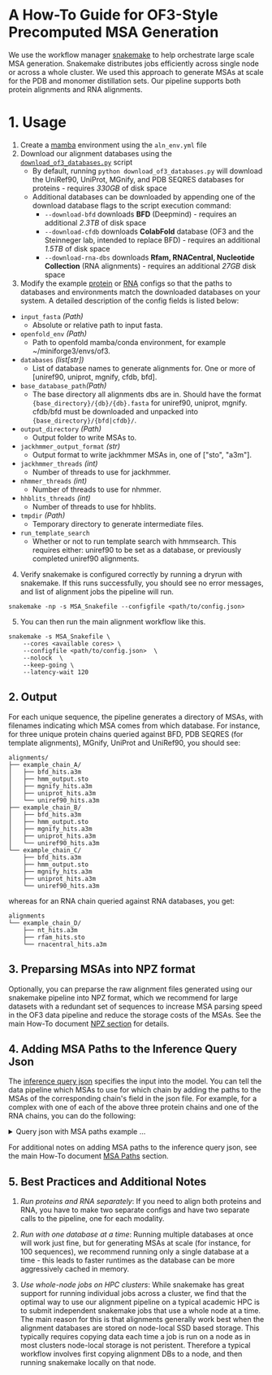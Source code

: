 # A How-To Guide for OF3-Style Precomputed MSA Generation

We use the workflow manager [snakemake](https://snakemake.readthedocs.io/en/stable/) to help orchestrate large scale MSA generation. Snakemake distributes jobs efficiently across single node or across a whole cluster. We used this approach to generate MSAs at scale for the PDB and monomer distillation sets. Our pipeline supports both protein alignments and RNA alignments.

# 1. Usage

1. Create a [mamba](https://mamba.readthedocs.io/en/latest/user_guide/mamba.html) environment using the `aln_env.yml` file
2. Download our alignment databases using the [`download_of3_databases.py`](../../scripts/snakemake_msa/download_of3_databases.py) script 
    - By default, running `python download_of3_databases.py` will download the UniRef90, UniProt, MGnify, and PDB SEQRES databases for proteins - requires *330GB* of disk space
    - Additional databases can be downloaded by appending one of the download database flags to the script execution command:
        - `--download-bfd` downloads **BFD** (Deepmind) - requires an additional *2.3TB* of disk space
        - `--download-cfdb` downloads **ColabFold** database (OF3 and the Steinneger lab, intended to replace BFD)  - requires an additional *1.5TB* of disk space
        - `--download-rna-dbs` downloads **Rfam, RNACentral, Nucleotide Collection** (RNA alignments) - requires an additional *27GB* disk space
3. Modify the example [protein](../../scripts/snakemake_msa/example_msa_config_protein.json) or [RNA](../../scripts/snakemake_msa/example_msa_config_RNA.json) configs so that the paths to databases and environments match the downloaded databases on your system. A detailed description of the config fields is listed below: 

- `input_fasta` *(Path)*
    - Absolute or relative path to input fasta.
- `openfold_env` *(Path)*
    - Path to openfold mamba/conda environment, for example ~/miniforge3/envs/of3.
- `databases` *(list[str])*
    - List of database names to generate alignments for. One or more of [uniref90, uniprot, mgnify, cfdb, bfd].
- `base_database_path`*(Path)*
    - The base directory all alignments dbs are in. Should have the format `{base_directory}/{db}/{db}.fasta` for uniref90, uniprot, mgnify. cfdb/bfd must be downloaded and unpacked into `{base_directory}/{bfd|cfdb}/`.
- `output_directory` *(Path)*
    - Output folder to write MSAs to.
- `jackhmmer_output_format` *(str)*
    - Output format to write jackhmmer MSAs in, one of ["sto", "a3m"].
- `jackhmmer_threads` *(int)*
    - Number of threads to use for jackhmmer.
- `nhmmer_threads` *(int)*
    - Number of threads to use for nhmmer.
- `hhblits_threads` *(int)*
    - Number of threads to use for hhblits.
- `tmpdir` *(Path)*
    - Temporary directory to generate intermediate files.
- `run_template_search`
    - Whether or not to run template search with hmmsearch. This requires either: uniref90 to be set as a database, or previously completed uniref90 alignments.


4. Verify snakemake is configured correctly by running a dryrun with snakemake. If this runs successfully, you should see no error messages, and list of alignment jobs the pipeline will run.

```
snakemake -np -s MSA_Snakefile --configfile <path/to/config.json>
```

5. You can then run the main alignment workflow like this. 

```
snakemake -s MSA_Snakefile \
    --cores <available cores> \ 
    --configfile <path/to/config.json>  \
    --nolock  \ 
    --keep-going \
    --latency-wait 120
```

## 2. Output

For each unique sequence, the pipeline generates a directory of MSAs, with filenames indicating which MSA comes from which database. For instance, for three unique protein chains queried against BFD, PDB SEQRES (for template alignments), MGnify, UniProt and UniRef90, you should see:

```
alignments/
├── example_chain_A/
│   ├── bfd_hits.a3m
│   ├── hmm_output.sto
│   ├── mgnify_hits.a3m
│   ├── uniprot_hits.a3m
│   └── uniref90_hits.a3m
├── example_chain_B/
│   ├── bfd_hits.a3m
│   ├── hmm_output.sto
│   ├── mgnify_hits.a3m
│   ├── uniprot_hits.a3m
│   └── uniref90_hits.a3m
└── example_chain_C/
    ├── bfd_hits.a3m
    ├── hmm_output.sto
    ├── mgnify_hits.a3m
    ├── uniprot_hits.a3m
    └── uniref90_hits.a3m
```

whereas for an RNA chain queried against RNA databases, you get:

```
alignments
└── example_chain_D/
    ├── nt_hits.a3m
    ├── rfam_hits.sto
    └── rnacentral_hits.a3m
```

## 3. Preparsing MSAs into NPZ format

Optionally, you can preparse the raw alignment files generated using our snakemake pipeline into NPZ format, which we recommend for large datasets with a redundant set of sequences to increase MSA parsing speed in the OF3 data pipeline and reduce the storage costs of the MSAs. See the main How-To document [NPZ section](precomputed_msa_how_to.md#3-preparsing-raw-msas-into-npz-format) for details.

## 4. Adding MSA Paths to the Inference Query Json

The [inference query json](input_format.md) specifies the input into the model. You can tell the data pipeline which MSAs to use for which chain by adding the paths to the MSAs of the corresponding chain's field in the json file. For example, for a complex with one of each of the above three protein chains and one of the RNA chains, you can do the following:

<details>
<summary>Query json with MSA paths example ...</summary>
<pre><code>
{
    "queries": {
        "example_query": {
            "chains": [
                {
                    "molecule_type": "protein",
                    "chain_ids": "A",
                    "sequence": "GCTLSAEDKAAVERSKMIDRNLREDGEKAAREVKLLLLG",
                    "main_msa_file_paths": "alignments/example_chain_A"
                },
                {
                    "molecule_type": "protein",
                    "chain_ids": "B",
                    "sequence": "MSELDQLRQEAEQLKNQIRDARKACADATLSQI",
                    "main_msa_file_paths": "alignments/example_chain_B"
                },
                {
                    "molecule_type": "protein",
                    "chain_ids": "C",
                    "sequence": "MASNNTASIAQARKLVEQLKMEANIDRIKVSK",
                    "main_msa_file_paths": "alignments/example_chain_C"
                },
                {
                    "molecule_type": "rna",
                    "chain_ids": "D",
                    "sequence": "AUGCCGAUUCGAACU",
                    "main_msa_file_paths": "alignments/example_chain_D"
                },
            ],
        }
    }
}
</code></pre>
</details>

For additional notes on adding MSA paths to the inference query json, see the main How-To document [MSA Paths](precomputed_msa_how_to.md#4-specifying-paths-in-the-inference-query-file) section.

## 5. Best Practices and Additional Notes

1. *Run proteins and RNA separately*: If you need to align both proteins and RNA, you have to make two separate configs and have two separate calls to the pipeline, one for each modality.

2. *Run with one database at a time*: Running multiple databases at once will work just fine, but for generating MSAs at scale (for instance, for 100 sequences), we recommend running only a single database at a time - this leads to faster runtimes as the database can be more aggressively cached in memory.

3. *Use whole-node jobs on HPC clusters*: While snakemake has great support for running individual jobs across a cluster, we find that the optimal way to use our alignment pipeline on a typical academic HPC is to submit independent snakemake jobs that use a whole node at a time. The main reason for this is that alignments generally work best when the alignment databases are stored on node-local SSD based storage. This typically requires copying data each time a job is run on a node as in most clusters node-local storage is not peristent. Therefore a typical workflow involves first copying alignment DBs to a node, and then running snakemake locally on that node.
